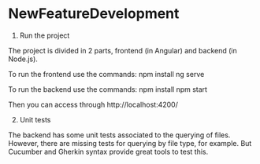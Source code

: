 # NewFeatureDevelopment

1. Run the project

The project is divided in 2 parts, frontend (in Angular) and backend (in Node.js).

To run the frontend use the commands:
npm install
ng serve

To run the backend use the commands:
npm install
npm start

Then you can access through http://localhost:4200/

2. Unit tests

The backend has some unit tests associated to the querying of files. 
However, there are missing tests for querying by file type, for example.
But Cucumber and Gherkin syntax provide great tools to test this.